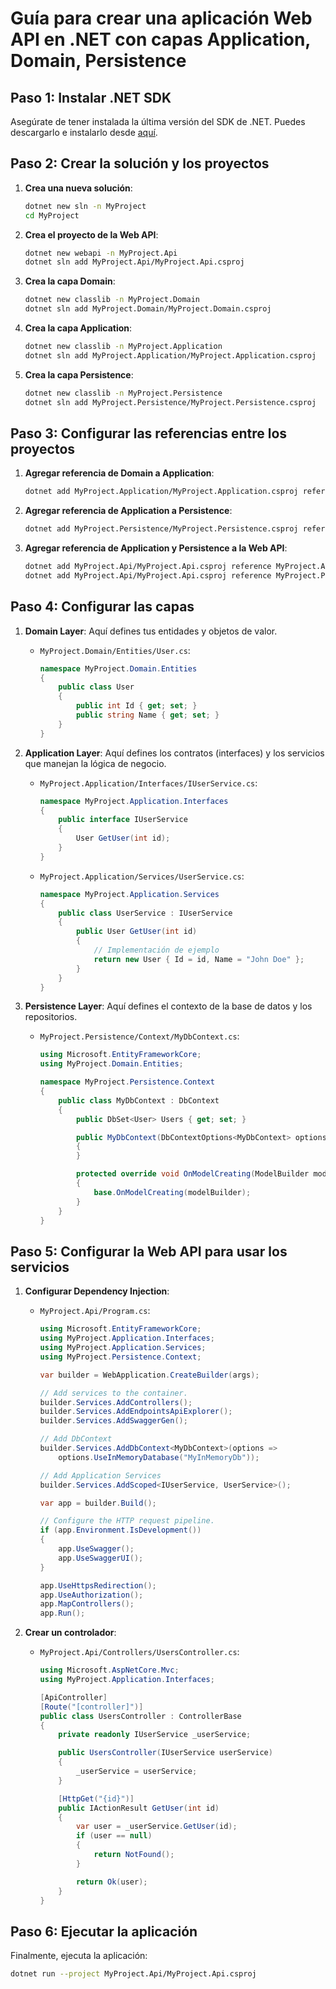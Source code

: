 # Guía para crear una aplicación Web API en .NET con capas Application, Domain, Persistence

## Paso 1: Instalar .NET SDK

Asegúrate de tener instalada la última versión del SDK de .NET. Puedes descargarlo e instalarlo desde [aquí](https://dotnet.microsoft.com/download).

## Paso 2: Crear la solución y los proyectos

1. **Crea una nueva solución**:

    ```bash
    dotnet new sln -n MyProject
    cd MyProject
    ```

2. **Crea el proyecto de la Web API**:

    ```bash
    dotnet new webapi -n MyProject.Api
    dotnet sln add MyProject.Api/MyProject.Api.csproj
    ```

3. **Crea la capa Domain**:

    ```bash
    dotnet new classlib -n MyProject.Domain
    dotnet sln add MyProject.Domain/MyProject.Domain.csproj
    ```

4. **Crea la capa Application**:

    ```bash
    dotnet new classlib -n MyProject.Application
    dotnet sln add MyProject.Application/MyProject.Application.csproj
    ```

5. **Crea la capa Persistence**:

    ```bash
    dotnet new classlib -n MyProject.Persistence
    dotnet sln add MyProject.Persistence/MyProject.Persistence.csproj
    ```

## Paso 3: Configurar las referencias entre los proyectos

1. **Agregar referencia de Domain a Application**:

    ```bash
    dotnet add MyProject.Application/MyProject.Application.csproj reference MyProject.Domain/MyProject.Domain.csproj
    ```

2. **Agregar referencia de Application a Persistence**:

    ```bash
    dotnet add MyProject.Persistence/MyProject.Persistence.csproj reference MyProject.Application/MyProject.Application.csproj
    ```

3. **Agregar referencia de Application y Persistence a la Web API**:

    ```bash
    dotnet add MyProject.Api/MyProject.Api.csproj reference MyProject.Application/MyProject.Application.csproj
    dotnet add MyProject.Api/MyProject.Api.csproj reference MyProject.Persistence/MyProject.Persistence.csproj
    ```

## Paso 4: Configurar las capas

1. **Domain Layer**: Aquí defines tus entidades y objetos de valor.

    - `MyProject.Domain/Entities/User.cs`:

      ```csharp
      namespace MyProject.Domain.Entities
      {
          public class User
          {
              public int Id { get; set; }
              public string Name { get; set; }
          }
      }
      ```

2. **Application Layer**: Aquí defines los contratos (interfaces) y los servicios que manejan la lógica de negocio.

    - `MyProject.Application/Interfaces/IUserService.cs`:

      ```csharp
      namespace MyProject.Application.Interfaces
      {
          public interface IUserService
          {
              User GetUser(int id);
          }
      }
      ```

    - `MyProject.Application/Services/UserService.cs`:

      ```csharp
      namespace MyProject.Application.Services
      {
          public class UserService : IUserService
          {
              public User GetUser(int id)
              {
                  // Implementación de ejemplo
                  return new User { Id = id, Name = "John Doe" };
              }
          }
      }
      ```

3. **Persistence Layer**: Aquí defines el contexto de la base de datos y los repositorios.

    - `MyProject.Persistence/Context/MyDbContext.cs`:

      ```csharp
      using Microsoft.EntityFrameworkCore;
      using MyProject.Domain.Entities;

      namespace MyProject.Persistence.Context
      {
          public class MyDbContext : DbContext
          {
              public DbSet<User> Users { get; set; }

              public MyDbContext(DbContextOptions<MyDbContext> options) : base(options)
              {
              }

              protected override void OnModelCreating(ModelBuilder modelBuilder)
              {
                  base.OnModelCreating(modelBuilder);
              }
          }
      }
      ```

## Paso 5: Configurar la Web API para usar los servicios

1. **Configurar Dependency Injection**:

    - `MyProject.Api/Program.cs`:

      ```csharp
      using Microsoft.EntityFrameworkCore;
      using MyProject.Application.Interfaces;
      using MyProject.Application.Services;
      using MyProject.Persistence.Context;

      var builder = WebApplication.CreateBuilder(args);

      // Add services to the container.
      builder.Services.AddControllers();
      builder.Services.AddEndpointsApiExplorer();
      builder.Services.AddSwaggerGen();

      // Add DbContext
      builder.Services.AddDbContext<MyDbContext>(options =>
          options.UseInMemoryDatabase("MyInMemoryDb"));

      // Add Application Services
      builder.Services.AddScoped<IUserService, UserService>();

      var app = builder.Build();

      // Configure the HTTP request pipeline.
      if (app.Environment.IsDevelopment())
      {
          app.UseSwagger();
          app.UseSwaggerUI();
      }

      app.UseHttpsRedirection();
      app.UseAuthorization();
      app.MapControllers();
      app.Run();
      ```

2. **Crear un controlador**:

    - `MyProject.Api/Controllers/UsersController.cs`:

      ```csharp
      using Microsoft.AspNetCore.Mvc;
      using MyProject.Application.Interfaces;

      [ApiController]
      [Route("[controller]")]
      public class UsersController : ControllerBase
      {
          private readonly IUserService _userService;

          public UsersController(IUserService userService)
          {
              _userService = userService;
          }

          [HttpGet("{id}")]
          public IActionResult GetUser(int id)
          {
              var user = _userService.GetUser(id);
              if (user == null)
              {
                  return NotFound();
              }

              return Ok(user);
          }
      }
      ```

## Paso 6: Ejecutar la aplicación

Finalmente, ejecuta la aplicación:

```bash
dotnet run --project MyProject.Api/MyProject.Api.csproj
